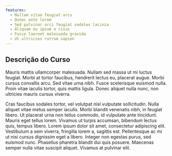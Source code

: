 ```yaml
---
features:
  - Nullam vitae feugiat arcu
  - Donec ante lorem
  - Sed pulvinar orci feugiat sodales lacinia
  - Aliquam eu ipsum a risus
  - Fusce laoreet malesuada gravida
  - Ut ultricies rutrum sapien
---
```


## Descrição do Curso
 Mauris mattis ullamcorper malesuada. Nullam sed massa ut mi luctus feugiat. Morbi at tortor faucibus, hendrerit lectus eu, placerat augue. Morbi cursus convallis arcu. Sed vitae urna nibh. Fusce scelerisque euismod nulla. Proin vitae iaculis tortor, quis mattis ligula. Donec aliquet nulla nunc, non ultricies mauris cursus viverra.  

Cras faucibus sodales tortor, vel volutpat nisl vulputate sollicitudin. Nulla aliquet vitae metus semper iaculis. Morbi blandit venenatis nibh, in feugiat libero. Ut placerat urna non tellus commodo, id vulputate ante tincidunt. Mauris eget tellus lorem. Vivamus ut turpis accumsan, bibendum lectus quis, tempus libero. Lorem ipsum dolor sit amet, consectetur adipiscing elit. Vestibulum a sem viverra, fringilla lorem a, sagittis est. Pellentesque ac mi ut nisi cursus dignissim eget a libero. Integer non egestas purus, sed euismod nunc. Phasellus pharetra blandit dui quis posuere. Maecenas semper nulla vitae suscipit aliquet. Vivamus at pulvinar elit.   